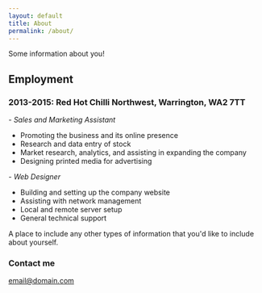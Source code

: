 ```yaml
---
layout: default
title: About
permalink: /about/
---
```


Some information about you!

## Employment

### 2013-2015: Red Hot Chilli Northwest, Warrington, WA2 7TT
*- Sales and Marketing Assistant*

- Promoting the business and its online presence
- Research and data entry of stock
- Market research, analytics, and assisting in expanding the company
- Designing printed media for advertising

*- Web Designer*

- Building and setting up the company website
- Assisting with network management
- Local and remote server setup
- General technical support

A place to include any other types of information that you'd like to include about yourself.

### Contact me

[email@domain.com](mailto:email@domain.com)
